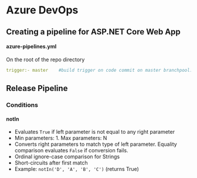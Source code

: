 # Azure DevOps

## Creating a pipeline for ASP.NET Core Web App

#### azure-pipelines.yml

On the root of the repo directory

```yaml
trigger:- master    #build trigger on code commit on master branchpool:  vmImage: 'ubuntu-latest'    #agent vmvariables:  azureSubscription: <your subscription name>  WebAppName: <your app name on azure portal>    buildConfiguration: 'Release'steps:# pull source code, resore packages, and build the project- script: dotnet build --configuration $(buildConfiguration)  displayName: 'dotnet build $(buildConfiguration)'# package .net assemblies, html, and javascripts into a zip  - task: DotNetCoreCLI@2  inputs:    command: publish    publishWebProjects: True    arguments: '--configuration $(BuildConfiguration) --output $(Build.ArtifactStagingDirectory)'    zipAfterPublish: True  # deploy the zipped package into azure web app- task: AzureRmWebAppDeployment@3  inputs:    appType: webAppLinux    azureSubscription: $(azureSubscription)    WebAppName: $(WebAppName)    Package: $(System.ArtifactsDirectory)/**/*.zip
```

## Release Pipeline

### Conditions

#### notIn

* Evaluates `True` if left parameter is not equal to any right parameter
* Min parameters: 1. Max parameters: N
* Converts right parameters to match type of left parameter. Equality comparison evaluates `False` if conversion fails.
* Ordinal ignore-case comparison for Strings
* Short-circuits after first match
* Example: `notIn('D', 'A', 'B', 'C')` \(returns True\)

